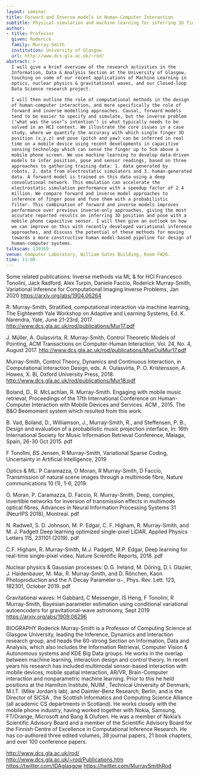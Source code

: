 ```yaml
---
layout: seminar
title: Forward and Inverse models in Human-Computer Interaction
subtitle: Physical simulation and machine learning for inferring 3D finger pose
author:
- title: Professor
  given: Roderick
  family: Murray-Smith
  institution: University of Glasgow
  url: http://www.dcs.gla.ac.uk/~rod/
abstract: >
  I will give a brief overview of the research activities in the
  Information, Data & Analysis Section at the University of Glasgow,
  touching on some of our recent applications of Machine Learning in
  optics, nuclear physics & gravitational waves, and our Closed-loop
  Data Science research project.

  I will then outline the role of computational methods in the design
  of human-computer interaction, and more specifically the role of
  forward and inverse modelling approaches. Causal, forward models
  tend to be easier to specify and simulate, but the inverse problem
  (‘what was the user’s intention’) is what typically needs to be
  solved in an HCI context. We illustrate the core issues in a case
  study, where we quantify the accuracy with which single finger 3D
  position (x,y,z) and pose (pitch and yaw) can be inferred in real
  time on a mobile device using recent developments in capacitive
  sensing technology which can sense the finger up to 5cm above a
  mobile phone screen. We use machine learning to develop data-driven
  models to infer position, pose and sensor readings, based on three
  approaches to gathering training data: 1. data generated by
  robots, 2. data from electrostatic simulators and 3. human-generated
  data. A forward model is trained on this data using a deep
  convolutional network. This emulation can accelerate the
  electrostatic simulation performance with a speedup factor of 2.4
  million. We compare forward and inverse model approaches to
  inference of finger pose and fuse them with a probabilistic
  filter. This combination of forward and inverse models improves
  performance over previous inverse-only approaches, giving the most
  accurate reported results on inferring 3D position and pose with a
  mobile phone capacitive sensor. I will then give an outlook on how
  we can improve on this with recently developed variational inference
  approaches, and discuss the potential of these methods for moving
  towards a more constructive human model-based pipeline for design of
  human-computer systems.
talkscam: 139369
venue: Computer Laboratory, William Gates Building, Room FW26.
time: 11:00
---
```


Some related publications: Inverse methods via ML & for HCI Francesco Tonolini, Jack Radford, Alex Turpin, Daniele Faccio, Roderick Murray-Smith, Variational Inference for Computational Imaging Inverse Problems, Jan 2020 https://arxiv.org/abs/1904.06264

R. Murray-Smith, Stratified, computational interaction via machine learning, The Eighteenth Yale Workshop on Adaptive and Learning Systems, Ed. K. Narendra, Yale, June 21-23rd, 2017. http://www.dcs.gla.ac.uk/rod/publications/Mur17.pdf

J. Müller, A. Oulasvirta, R. Murray-Smith, Control Theoretic Models of Pointing, ACM Transactions on Computer-Human Interaction, Vol. 24, No. 4, August 2017. http://www.dcs.gla.ac.uk/rod/publications/MueOulMur17.pdf

Murray-Smith, Control Theory, Dynamics and Continuous Interaction, in Computational Interaction Design, eds. A. Oulasvirta, P. O. Kristensson, A. Howes, X. Bi, Oxford University Press, 2018. http://www.dcs.gla.ac.uk/rod/publications/Mur18.pdf

Boland, D., R. McLachlan, R. Murray-Smith. Engaging with mobile music retrieval, Proceedings of the 17th International Conference on Human-Computer Interaction with Mobile Devices and Services. ACM , 2015. The B&O Beomoment system which resulted from this work.

B. Vad, Boland, D., Williamson, J., Murray-Smith, R., and Steffensen, P. B., Design and evaluation of a probabilistic music projection interface, In: 16th International Society for Music Information Retrieval Conference, Malaga, Spain, 26-30 Oct 2015. pdf

F Tonolini, BS Jensen, R Murray-Smith, Variational Sparse Coding, Uncertainty in Artificial Intelligence, 2019

Optics & ML: P Caramazza, O Moran, R Murray-Smith, D Faccio, Transmission of natural scene images through a multimode fibre, Nature communications 10 (1), 1-6, 2019.

O. Moran, P. Caramazza, D. Faccio, R. Murray-Smith, Deep, complex, invertible networks for inversion of transmission effects in multimode optical fibres, Advances in Neural Information Processing Systems 31 (NeurIPS 2018), Montreal. pdf

N. Radwell, S. D. Johnson, M. P. Edgar, C. F. Higham, R. Murray-Smith, and M. J. Padgett Deep learning optimized single-pixel LiDAR, Applied Physics Letters 115, 231101 (2019). pdf

C.F. Higham, R. Murray-Smith, M.J. Padgett, M.P. Edgar, Deep learning for real-time single-pixel video, Nature Scientific Reports, 2018. pdf

Nuclear physics & Gaussian processes: D. G. Ireland, M. Döring, D. I. Glazier, J. Haidenbauer, M. Mai, R. Murray-Smith, and D. Rönchen, Kaon Photoproduction and the Λ Decay Parameter α−, Phys. Rev. Lett. 123, 182301, October 2019. pdf

Gravitational waves: H Gabbard, C Messenger, IS Heng, F Tonolini, R Murray-Smith, Bayesian parameter estimation using conditional variational autoencoders for gravitational-wave astronomy, Sept 2019 https://arxiv.org/abs/1909.06296

BIOGRAPHY Roderick Murray-Smith is a Professor of Computing Science at Glasgow University, leading the Inference, Dynamics and Interaction research group, and heads the 60-strong Section on Information, Data and Analysis, which also includes the Information Retrieval, Computer Vision & Autonomous systems and KDE Big Data groups. He works in the overlap between machine learning, interaction design and control theory. In recent years his research has included multimodal sensor-based interaction with mobile devices, mobile spatial interaction, AR/VR, Brain-Computer interaction and nonparametric machine learning. Prior to this he held positions at the Hamilton Institute, NUIM , Technical University of Denmark, M.I.T. (Mike Jordan’s lab), and Daimler-Benz Research, Berlin, and is the Director of SICSA , the Scottish Informatics and Computing Science Alliance (all academic CS departments in Scotland). He works closely with the mobile phone industry, having worked together with Nokia, Samsung, FT/Orange, Microsoft and Bang & Olufsen. He was a member of Nokia’s Scientific Advisory Board and a member of the Scientific Advisory Board for the Finnish Centre of Excellence in Computational Inference Research. He has co-authored three edited volumes, 38 journal papers, 21 book chapters, and over 100 conference papers.

http://www.dcs.gla.ac.uk/rod/ http://www.dcs.gla.ac.uk/~rod/Publications.htm https://twitter.com/IDAglasgow https://twitter.com/MurraySmithRod

